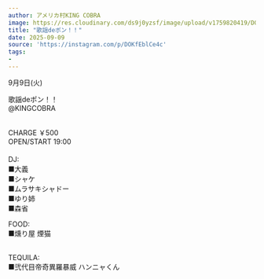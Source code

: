 ```yaml
---
author: アメリカ村KING COBRA
image: https://res.cloudinary.com/ds9j0yzsf/image/upload/v1759820419/DOKfEblCe4c.jpg
title: "歌謡deポン！！"
date: 2025-09-09
source: 'https://instagram.com/p/DOKfEblCe4c'
tags:
- 
---
```

9月9日(火) 

歌謡deポン！！ <br>
@KINGCOBRA<br>
<br>
CHARGE ￥500 <br>
OPEN/START 19:00<br>
<br>
DJ:　<br>
 ■大義　<br>
 ■シャケ<br>
 ■ムラサキシャドー<br>
 ■ゆり姉<br>
 ■森省

FOOD:<br>
 ■燻り屋 煙猫<br>
<br>
TEQUILA:<br>
 ■弐代目帝奇異羅暴威  ハンニャくん